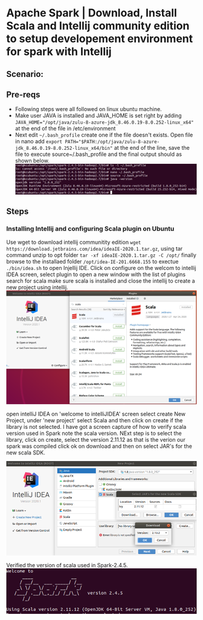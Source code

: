 # Apache Spark | Download, Install Scala and Intellij community edition to setup developement environment for spark with Intellij

## Scenario: 

## Pre-reqs
- Following steps were all followed on linux ubuntu machine.
- Make user JAVA is installed and JAVA_HOME is set right by adding ```JAVA_HOME="/opt/java/zulu-8-azure-jdk_8.46.0.19-8.0.252-linux_x64"``` at the end of the file in /etc/environment
- Next edit ```~/.bash_profile``` create one if the file doesn't exists. Open file in nano add ```export PATH="$PATH:/opt/java/zulu-8-azure-jdk_8.46.0.19-8.0.252-linux_x64/bin"``` at the end of the line, save the file to execute source~/.bash_profile and the final output should as shown below.
![Setting up JAVA bin path](./media/download-install-intellij-01.png)

## Steps
### Installing Intellij and configuring Scala plugin on Ubuntu

Use wget to download intellij communitity edition ```wget https://download.jetbrains.com/idea/ideaIE-2020.1.tar.gz```, using tar command unzip to opt folder ```tar -xf ideaIE-2020.1.tar.gz -C /opt/``` finally browse to the installaed folder ```/opt/idea-IE-201.6668.155``` to exectue ```./bin/idea.sh``` to open Injellij IDE. Click on configure on the welcom to intellij IDEA screen, select plugin to open a new window with the list of plugins search for scala make sure scala is installed and close the intellij to create a new project using intellij.
![confirm if scala plugin in installed](./media/download-install-intellij-03.png)

open intelliJ IDEA on 'welcome to intelliJIDEA' screen select create New Project, under 'new project' select Scala and then click on create if the library is not selected. I have got a screen capture of how to verify scala version used in Spark note the scala version. NExt step is to select the library, click on create, select the version 2.11.12 as that is the verion our spark was compiled click ok on download and then on select JAR's for the new scala SDK.

![download Scala SDK for intellij IDEA](./media/download-install-intellij-04.png)

Verified the version of scala used in Spark-2.4.5.
![Scala version used in Spark-2.4.5](./media/download-install-intellij-02.png)
